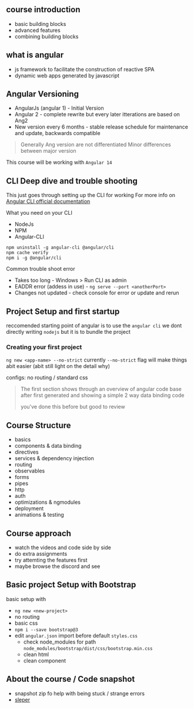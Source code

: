 ## course introduction

- basic building blocks
- advanced features
- combining building blocks
	
## what is angular
- js framework to facilitate the construction of reactive SPA
- dynamic web apps generated by javascript

## Angular Versioning

- AngularJs (angular 1) - Initial Version
- Angular 2 - complete rewrite but every later itterations are based on Ang2
- New version every 6 months - stable release schedule for maintenance and update, backwards compatible 
> Generally Ang version are not differentiated
> Minor differences between major version

This course will be working with `Angular 14`

## CLI Deep dive and trouble shooting 

This just goes through setting up the CLI for working 
For more info on [Angular CLI official documentation](https://github.com/angular/angular-cli/wiki)

What you need on your CLI
- NodeJs
- NPM
- Angular-CLI
```
npm uninstall -g angular-cli @angular/cli
npm cache verify
npm i -g @angular/cli
```

Common trouble shoot error
- Takes too long - Windows > Run CLI as admin
- EADDR error (addess in use) - `ng serve --port <anotherPort>`
- Changes not updated - check console for error or update and rerun

## Project Setup and first startup

reccomended starting point of angular is to use the `angular cli`
	we dont directly writing `nodejs` but it is to bundle the project

### Creating your first project

`ng new <app-name> --no-strict`
currently `--no-strict` flag will make things abit easier (abit still light on the detail why)

configs: no routing / standard css

> The first section shows through an overview of angular code base after first generated and showing a simple 2 way data binding code
> 
> you've done this before but good to review

## Course Structure

- basics
- components & data binding
- directives
- services & dependency injection
- routing
- observables
- forms
- pipes
- http
- auth
- optimizations & ngmodules
- deployment
- animations & testing

## Course approach

- watch the videos and code side by side
- do extra assignments
- try attemting the features first 
- maybe browse the discord and see 

## Basic project Setup with Bootstrap

basic setup with 
- `ng new <new-project>`
- no routing
- basic css
- `npm i --save bootstrap@3`
- edit `angular.json` import before default `styles.css`
	- check node_modules for path `node_modules/bootstrap/dist/css/bootstrap.min.css`
	- clean html 
	- clean component

## About the course / Code snapshot

- snapshot zip fo help with being stuck / strange errors
- [sleper](https://www.udemy.com/course/the-complete-guide-to-angular-2/learn/lecture/6655698#questions/8079942)